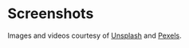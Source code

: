 # Screenshots

<template v-for="i in 15">
<br/>
<img :src="`./screenshots/screenshot-${i}.png`"/>
</template>


Images and videos courtesy of [Unsplash](https://unsplash.com/) and [Pexels](https://www.pexels.com/).

